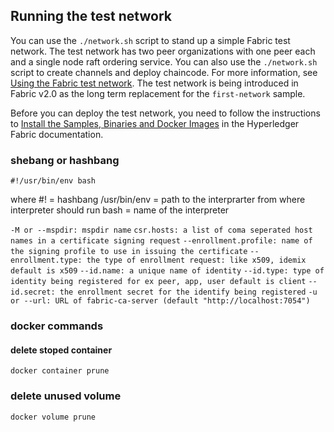 ## Running the test network

You can use the `./network.sh` script to stand up a simple Fabric test network. The test network has two peer organizations with one peer each and a single node raft ordering service. You can also use the `./network.sh` script to create channels and deploy chaincode. For more information, see [Using the Fabric test network](https://hyperledger-fabric.readthedocs.io/en/latest/test_network.html). The test network is being introduced in Fabric v2.0 as the long term replacement for the `first-network` sample.

Before you can deploy the test network, you need to follow the instructions to [Install the Samples, Binaries and Docker Images](https://hyperledger-fabric.readthedocs.io/en/latest/install.html) in the Hyperledger Fabric documentation.


###   shebang or hashbang

`#!/usr/bin/env bash`

where #! = hashbang
/usr/bin/env = path to the interprarter from where interpreter should run
bash = name of the interpreter


`-M or --mspdir: mspdir name`
`csr.hosts: a list of coma seperated host names in a certificate signing request`
`--enrollment.profile: name of the signing profile to use in issuing the certificate`
`--enrollment.type: the type of enrollment request: like x509, idemix default is x509`
`--id.name: a unique name of identity`
`--id.type: type of identity being registered for ex peer, app, user default is client`
`--id.secret: the enrollment secret for the identify being registered`
`-u or --url: URL of fabric-ca-server (default "http://localhost:7054")`





### docker commands

#### delete stoped container
`docker container prune`

### delete unused volume
`docker volume prune`



